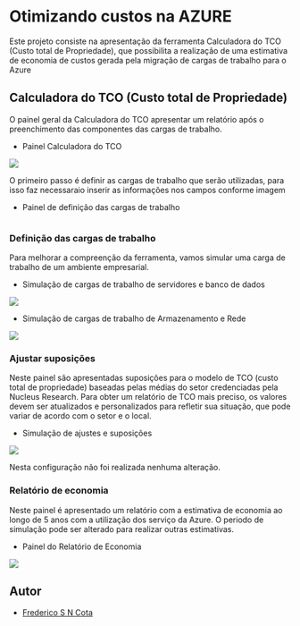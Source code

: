 #  Otimizando custos na AZURE

Este projeto consiste na apresentação da ferramenta Calculadora do TCO (Custo total de Propriedade), que possibilita a realização de uma estimativa de economia de custos gerada pela migração de cargas de trabalho para o Azure

## Calculadora do TCO (Custo total de Propriedade)

O painel geral da Calculadora do TCO apresentar um relatório após o preenchimento das componentes das cargas de trabalho.

- Painel Calculadora do TCO

<div aling="center">
 <img src="https://github.com/FredericoSander/Azure_Essentials/blob/main/Otimizando%20custo/imagens/TOC%20Calculator.png">
</div>

O primeiro passo é definir as cargas de trabalho que serão utilizadas, para isso faz necessaraio inserir as informações nos campos conforme imagem

- Painel de definição das cargas de trabalho

<div aling="center">
 <img src="">
</div>

### Definição das cargas de trabalho

Para melhorar a compreenção da ferramenta, vamos simular uma carga de trabalho de um ambiente empresarial.

- Simulação de cargas de trabalho de servidores e banco de dados

<div aling="center">
 <img src="https://github.com/FredericoSander/Azure_Essentials/blob/main/Otimizando%20custo/imagens/Defini%C3%A7%C3%A3o%20de%20cargas%20Servidores%20e%20Banco%20de%20Dados.png">
</div>


- Simulação de cargas de trabalho de Armazenamento e Rede

<div aling="center">
 <img src="https://github.com/FredericoSander/Azure_Essentials/blob/main/Otimizando%20custo/imagens/Defini%C3%A7%C3%A3o%20de%20cargas%20Armaenamento%20e%20Redes.png">
</div>

### Ajustar suposições

Neste painel são apresentadas suposições para o  modelo de TCO (custo total de propriedade) baseadas pelas médias do setor credenciadas pela Nucleus Research. Para obter um relatório de TCO mais preciso, os valores devem ser atualizados e personalizados para refletir sua situação, que pode variar de acordo com o setor e o local.

- Simulação de ajustes e suposições

<div aling="center">
 <img src="https://github.com/FredericoSander/Azure_Essentials/blob/main/Otimizando%20custo/imagens/Ajustes%20e%20suposi%C3%A7%C3%B5es.png">
</div>

Nesta configuração não foi realizada nenhuma alteração.

### Relatório de economia

Neste painel é apresentado um relatório com a estimativa de economia ao longo de 5 anos com a utilização dos serviço da Azure. O periodo de simulação pode ser alterado para realizar outras estimativas.

- Painel do Relatório de Economia

<div aling="center">
 <img src="https://github.com/FredericoSander/Azure_Essentials/blob/main/Otimizando%20custo/imagens/Relat%C3%B3rio%20TCO.png">
</div>

## Autor

- [Frederico S N Cota](https://github.com/FredericoSander)